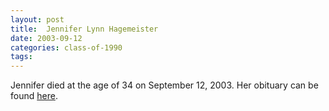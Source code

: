 ```yaml
---
layout: post
title:  Jennifer Lynn Hagemeister
date: 2003-09-12
categories: class-of-1990
tags: 
---
```


Jennifer died at the age of 34 on September 12, 2003. Her obituary can be found [here](http://tinyurl.com/q3eg6re).


